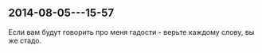 ## 2014-08-05---15-57

Если вам будут говорить про меня гадости - верьте каждому слову, вы же стадо.
